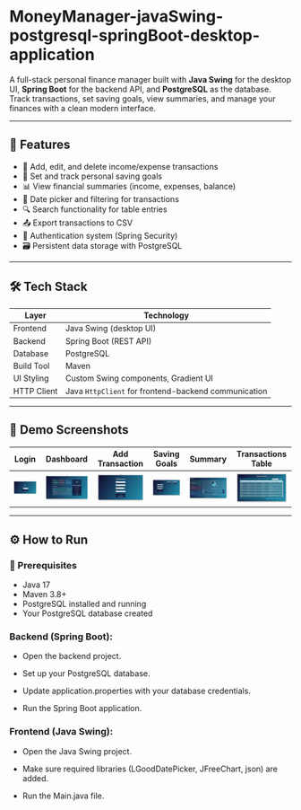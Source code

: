 # MoneyManager-javaSwing-postgresql-springBoot-desktop-application

A full-stack personal finance manager built with **Java Swing** for the desktop UI, **Spring Boot** for the backend API, and **PostgreSQL** as the database.  
Track transactions, set saving goals, view summaries, and manage your finances with a clean modern interface.

---

## 🚀 Features

- 📌 Add, edit, and delete income/expense transactions
- 🎯 Set and track personal saving goals
- 📊 View financial summaries (income, expenses, balance)
- 📅 Date picker and filtering for transactions
- 🔍 Search functionality for table entries
- 📤 Export transactions to CSV
- 🔐 Authentication system (Spring Security)
- 🗃️ Persistent data storage with PostgreSQL

---

## 🛠 Tech Stack

| Layer        | Technology            |
|--------------|------------------------|
| Frontend     | Java Swing (desktop UI) |
| Backend      | Spring Boot (REST API) |
| Database     | PostgreSQL              |
| Build Tool   | Maven                   |
| UI Styling   | Custom Swing components, Gradient UI |
| HTTP Client  | Java `HttpClient` for frontend-backend communication |

---

## 📸 Demo Screenshots

Login| Dashboard | Add Transaction | Saving Goals | Summary | Transactions Table
|:---:|:---:|:---:|:---:|:---:|:---:|
| ![Login Screenshot](./screenshots/login.png)| ![Dashboard Screenshot](./screenshots/dashboard.png) | ![Add Transaction Screenshot](./screenshots/add_transaction.png) | ![Saving Goals Screenshot](./screenshots/saving_goals.png) | ![Summary](./screenshots/summary.png)| ![Transactions Table](./screenshots/view_transactions.png)
---

## ⚙️ How to Run

### 🔧 Prerequisites

- Java 17
- Maven 3.8+
- PostgreSQL installed and running
- Your PostgreSQL database created

### Backend (Spring Boot):

-  Open the backend project.

-  Set up your PostgreSQL database.

-  Update application.properties with your database credentials.

-  Run the Spring Boot application.

### Frontend (Java Swing):

-  Open the Java Swing project.

-  Make sure required libraries (LGoodDatePicker, JFreeChart, json) are added.

-  Run the Main.java file.
